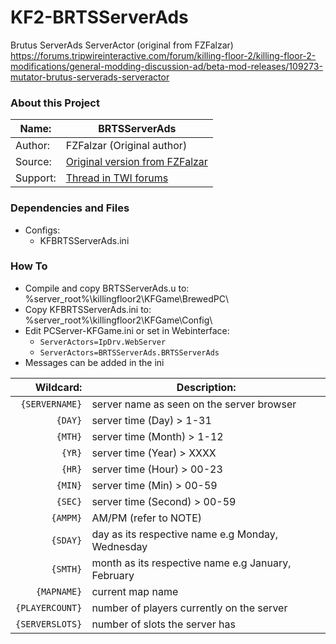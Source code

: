 # KF2-BRTSServerAds
Brutus ServerAds ServerActor (original from FZFalzar) https://forums.tripwireinteractive.com/forum/killing-floor-2/killing-floor-2-modifications/general-modding-discussion-ad/beta-mod-releases/109273-mutator-brutus-serverads-serveractor

### About this Project ###
Name:       |  BRTSServerAds
----------- |   -----------
Author:   | FZFalzar (Original author)
Source: 	|   [Original version from FZFalzar](https://forums.tripwireinteractive.com/forum/killing-floor-2/killing-floor-2-modifications/general-modding-discussion-ad/beta-mod-releases/109273-mutator-brutus-serverads-serveractor)
Support: | [Thread in TWI forums](https://forums.tripwireinteractive.com/forum/killing-floor-2/killing-floor-2-modifications/general-modding-discussion-ad/beta-mod-releases/109273-mutator-brutus-serverads-serveractor)


### Dependencies and Files ###

* Configs:
	- KFBRTSServerAds.ini
  
### How To ###

* Compile and copy BRTSServerAds.u to: %server_root%\killingfloor2\KFGame\BrewedPC\
* Copy KFBRTSServerAds.ini to: %server_root%\killingfloor2\KFGame\Config\
* Edit PCServer-KFGame.ini or set in Webinterface:
	- `ServerActors=IpDrv.WebServer`
	- `ServerActors=BRTSServerAds.BRTSServerAds`
* Messages can be added in the ini

Wildcard:			|	Description:
-------------------:|---------------------
`{SERVERNAME}`		| server name as seen on the server browser
`{DAY}` 			| server time (Day) 	> 1-31
`{MTH}` 			| server time (Month)   > 1-12
`{YR}`				| server time (Year)    > XXXX
`{HR}`           	| server time (Hour)    > 00-23
`{MIN}`          	| server time (Min)     > 00-59
`{SEC}`          	| server time (Second)  > 00-59
`{AMPM}`         	| AM/PM (refer to NOTE)
`{SDAY}`         	| day as its respective name e.g Monday, Wednesday
`{SMTH}`         	| month as its respective name e.g January, February
`{MAPNAME}`      	| current map name
`{PLAYERCOUNT}`  	| number of players currently on the server
`{SERVERSLOTS}`  	| number of slots the server has
